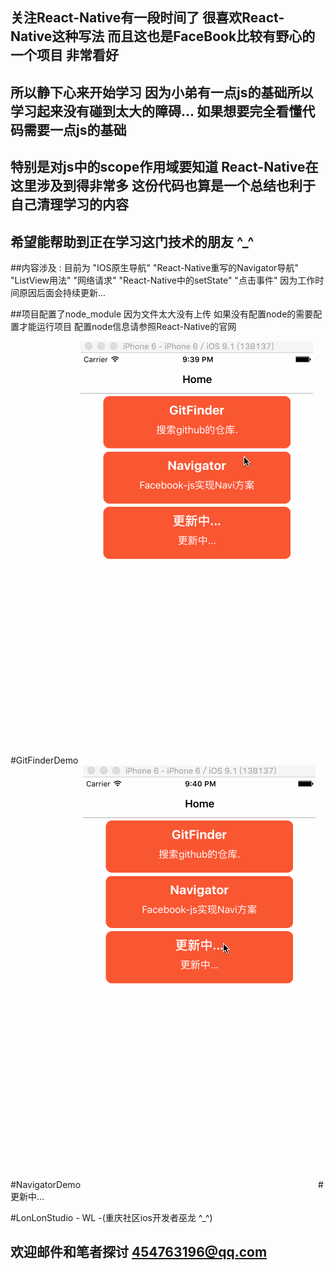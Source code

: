 ## 关注React-Native有一段时间了 很喜欢React-Native这种写法 而且这也是FaceBook比较有野心的一个项目 非常看好 
## 所以静下心来开始学习 因为小弟有一点js的基础所以学习起来没有碰到太大的障碍... 如果想要完全看懂代码需要一点js的基础 
## 特别是对js中的scope作用域要知道 React-Native在这里涉及到得非常多 这份代码也算是一个总结也利于自己清理学习的内容
## 希望能帮助到正在学习这门技术的朋友 ^_^

##内容涉及 : 目前为 "IOS原生导航" "React-Native重写的Navigator导航" "ListView用法" "网络请求" "React-Native中的setState" "点击事件" 因为工作时间原因后面会持续更新...

##项目配置了node_module 因为文件太大没有上传 如果没有配置node的需要配置才能运行项目 配置node信息请参照React-Native的官网

#GitFinderDemo
![](https://github.com/HotWordland/MyReactNativeSample/blob/master/demonstrateGif/rn01.gif)
#NavigatorDemo
![](https://github.com/HotWordland/MyReactNativeSample/blob/master/demonstrateGif/rn02.gif)
#更新中...

#LonLonStudio - WL -(重庆社区ios开发者巫龙 ^_^) 
## 欢迎邮件和笔者探讨 454763196@qq.com

